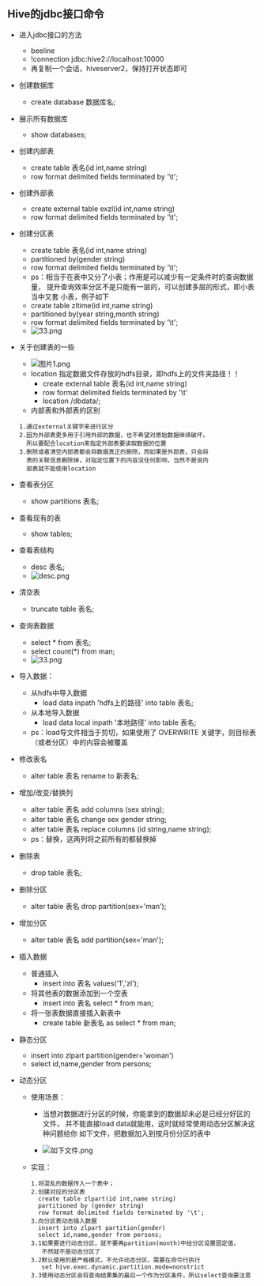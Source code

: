 ## Hive的jdbc接口命令
* 进入jdbc接口的方法
	* beeline
	* !connection jdbc:hive2://localhost:10000
	* 再复制一个会话，hiveserver2，保持打开状态即可
* 创建数据库
	* create database 数据库名;
* 展示所有数据库
	* show databases;
* 创建内部表
	* create table 表名(id int,name string) 
	* row format delimited fields terminated by '\t';
* 创建外部表
	* create external table exzl(id int,name string)
	* row format delimited fields terminated by '\t';
* 创建分区表
	* create table 表名(id int,name string) 
	* partitioned by(gender string) 
	* row format delimited fields terminated by '\t';
	* ps：相当于在表中又分了小表；作用是可以减少有一定条件时的查询数据量，
	  提升查询效率分区不是只能有一层的，可以创建多层的形式，即小表当中又套
	  小表，例子如下
	* create table zltime(id int,name string)
	* partitioned by(year string,month string)
	* row format delimited fields terminated by '\t';
	* ![33.png](https://upload-images.jianshu.io/upload_images/14467401-08f1643e9678bba9.png?imageMogr2/auto-orient/strip%7CimageView2/2/w/1240)
* 关于创建表的一些
	* ![图片1.png](https://upload-images.jianshu.io/upload_images/14467401-e54e6b40e731a323.png?imageMogr2/auto-orient/strip%7CimageView2/2/w/1240)
	* location 指定数据文件存放的hdfs目录，即hdfs上的文件夹路径！！
		* create external table 表名(id int,name string)
		* row format delimited fields terminated by '\t'
		* location /dbdata/;
	* 内部表和外部表的区别
	```
	1.通过external关键字来进行区分
	2.因为外部表更多用于引用外部的数据，也不希望对原始数据继续破坏，
	  所以要配合location来指定外部表要读取数据的位置
	3.删除或者清空内部表都会将数据真正的删除，而如果是外部表，只会将
	  表的关联信息删除掉，对指定位置下的内容没任何影响，当然不是说内
	  部表就不能使用location
	```
* 查看表分区
	* show partitions 表名;
* 查看现有的表
	* show tables;
* 查看表结构
	* desc 表名;
	* ![desc.png](https://upload-images.jianshu.io/upload_images/14467401-5bb24382830fe47b.png?imageMogr2/auto-orient/strip%7CimageView2/2/w/1240)
* 清空表
	* truncate table 表名;
* 查询表数据
	* select * from 表名;
	* select count(*) from man;
	* ![33.png](https://upload-images.jianshu.io/upload_images/14467401-d09f934ce6a01aed.png?imageMogr2/auto-orient/strip%7CimageView2/2/w/1240)

* 导入数据：
	* 从hdfs中导入数据
		* load data inpath 'hdfs上的路径' into table 表名;
	* 从本地导入数据
		* load data local inpath '本地路径' into table 表名;
	* ps：load导文件相当于剪切，如果使用了 OVERWRITE 关键字，则目标表（或者分区）中的内容会被覆盖	
* 修改表名
	* alter table 表名 rename to 新表名;
* 增加/改变/替换列
	* alter table 表名 add columns (sex string);
	* alter table 表名 change sex gender string;
	* alter table 表名 replace columns (id string,name string);
	* ps：替换，这两列将之前所有的都替换掉
* 删除表
	* drop table 表名;
* 删除分区
	* alter table 表名 drop partition(sex='man');
* 增加分区
	* alter table 表名 add partition(sex='man');
* 插入数据
	* 普通插入
		* insert into 表名 values('1','zl');
	* 将其他表的数据添加到一个空表
		* insert into 表名 select * from man;
	* 将一张表数据直接插入新表中
		* create table 新表名 as select * from man;
* 静态分区
	* insert into zlpart partition(gender='woman')
	* select id,name,gender from persons;
* 动态分区
	* 使用场景：
		* 当想对数据进行分区的时候，你能拿到的数据却未必是已经分好区的文件，
		  并不能直接load data就能用，这时就经常使用动态分区解决这种问题给你
		  如下文件，把数据加入到按月份分区的表中
		  
		* ![如下文件.png](https://upload-images.jianshu.io/upload_images/14467401-aee73aaf0ffb31e9.png?imageMogr2/auto-orient/strip%7CimageView2/2/w/1240)
 
	* 实现：
		```
		1.将混乱的数据传入一个表中；
		2.创建对应的分区表
		  create table zlpart(id int,name string) 
		  partitioned by (gender string)
		  row format delimited fields terminated by '\t';
		3.向分区表动态插入数据
		  insert into zlpart partition(gender)
		  select id,name,gender from persons;
		3.1如果要进行动态分区，就不要再partition(month)中给分区设置固定值，
		   不然就不是动态分区了
		3.2默认使用的是严格模式，不允许动态分区，需要在命令行执行
		   set hive.exec.dynamic.partition.mode=nonstrict
		3.3使用动态分区会将查询结果集的最后一个作为分区条件，所以select查询要注意
		```
 		
		

	